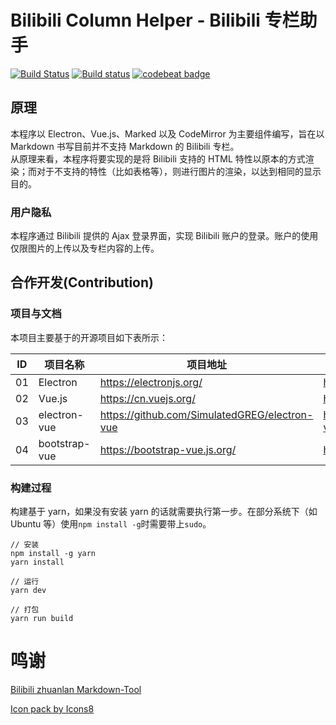 # Bilibili Column Helper - Bilibili 专栏助手

[![Build Status](https://travis-ci.org/Yesterday17/Bilibili-Column-Helper.svg?branch=master)](https://travis-ci.org/Yesterday17/Bilibili-Column-Helper)
[![Build status](https://ci.appveyor.com/api/projects/status/ima7q96vi3y5y8r0?svg=true)](https://ci.appveyor.com/project/Yesterday17/bilibili-column-helper)
[![codebeat badge](https://codebeat.co/badges/1263b75e-d5e8-4ad0-afe2-9da075ae1cde)](https://codebeat.co/projects/github-com-yesterday17-bilibili-column-helper-master-6e10e5a7-4172-448c-9dee-b3ddf67b0aa4)

## 原理

本程序以 Electron、Vue.js、Marked 以及 CodeMirror 为主要组件编写，旨在以 Markdown 书写目前并不支持 Markdown 的 Bilibili 专栏。  
从原理来看，本程序将要实现的是将 Bilibili 支持的 HTML 特性以原本的方式渲染；而对于不支持的特性（比如表格等），则进行图片的渲染，以达到相同的显示目的。

### 用户隐私

本程序通过 Bilibili 提供的 Ajax 登录界面，实现 Bilibili 账户的登录。账户的使用仅限图片的上传以及专栏内容的上传。

## 合作开发(Contribution)

### 项目与文档
本项目主要基于的开源项目如下表所示：

|ID|项目名称|项目地址|文档地址|
|--|-------|-------|--------|
|01|Electron|https://electronjs.org/|https://electronjs.org/docs|
|02|Vue.js|https://cn.vuejs.org/|https://cn.vuejs.org/v2/guide/|
|03|electron-vue|https://github.com/SimulatedGREG/electron-vue|https://simulatedgreg.gitbooks.io/electron-vue/content/cn/|
|04|bootstrap-vue|https://bootstrap-vue.js.org/|https://bootstrap-vue.js.org/docs|

### 构建过程

构建基于 yarn，如果没有安装 yarn 的话就需要执行第一步。在部分系统下（如 Ubuntu 等）使用`npm install -g`时需要带上`sudo`。

```
// 安装
npm install -g yarn
yarn install

// 运行
yarn dev

// 打包
yarn run build
```

# 鸣谢

[Bilibili zhuanlan Markdown-Tool](https://github.com/zihengCat/bilibili-zhuanlan-markdown-tool)

[Icon pack by Icons8](https://icons8.com)